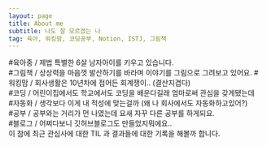 ```yaml
---
layout: page
title: About me
subtitle: 나도 잘 모르겠는 나
tag: 육아, 워킹맘, 코딩공부, Notion, ISTJ, 그림책
---
```

<html> 
  
#육아중  / 제법 특별한 6살 남자아이를 키우고 있습니다.  <br>
#그림책  / 상상력을 마음껏 발산하기를 바라며 이야기를 그림으로 그려보고 있어요. 
#워킹맘  / 회사생활은 10년차에 접어든 회계쟁이.. (결산지겹다)   <br>
#코딩 / 어린이집에서도 학교에서도 코딩을 배운다길래 엄마로써 관심을 갖게됐는데  <br>
#자동화 / 생각보다 이게 내 적성에 맞는걸까 (왜 나 회사에서도 자동화하고있어?)  <br>
#공부 / 공부와는 거리가 먼 나였는데 요새 자꾸 다른 공부를 하게되요. <br>
#블로그 / 어쩌다보니 깃허브블로그도 만들었지뭐에요..  <br>
        이 참에 최근 관심사에 대한 TIL 과 결과들에 대한 기록을 해볼까 합니다. <br>
<br>
<br>


</html>
